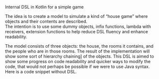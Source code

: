 
   Internal DSL in Kotlin for a simple game
  
The idea is to create a model to simulate a kind of “house game” where objects and their contents are described.  
The intention is to use some dummy objects, infix functions, lambda with receivers, extension functions 
to help reduce DSL fluency and enhance readability.

The model consists of three objects: the house, the rooms it contains, and the people who are in those rooms. 
The result of the implementation will show some sort of hierarchy chaining] of the objects.
This DSL is aimed to show some progress on code readability and quicker ways to modify the code, 
that would not perhaps be possible if we were to use Java syntax. Here is a code snippet without DSL. 




